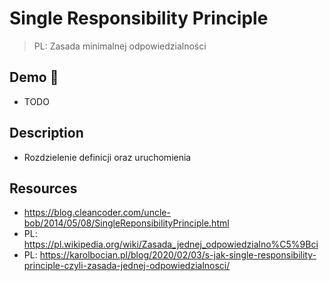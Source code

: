 # Single Responsibility Principle

> PL: Zasada minimalnej odpowiedzialności

## Demo 🎉

* TODO

## Description

* Rozdzielenie definicji oraz uruchomienia

## Resources

* <https://blog.cleancoder.com/uncle-bob/2014/05/08/SingleReponsibilityPrinciple.html>
* PL: <https://pl.wikipedia.org/wiki/Zasada_jednej_odpowiedzialno%C5%9Bci>
* PL: <https://karolbocian.pl/blog/2020/02/03/s-jak-single-responsibility-principle-czyli-zasada-jednej-odpowiedzialnosci/>
